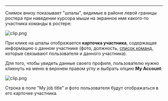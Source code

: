 ***

Снимок внизу показывает "шпалы", видимые в районе левой границы ростера при наведении курсора мыши на экранное имя какого-то участника команды в ростере: 

![clip.png](https://s3.amazonaws.com/kato-share/84ea165578c38656fbf285dfb65da43e2a7c88f2afd5a7e8be8dab687f732c5f/clip.png)

При клике на шпалы отображается **карточка участника**, содержащая информацию о данном участнике (фото, должность, [список команд](/articles/ru/general/cheatsheet#multiple-orgs), которые связывают пользователя и данного участника).

Для того, чтобы увидеть данные своего профиля, пользователю нужно кликнуть на меню в верхнем правом углу и выбрать опцию **My Account**:

![clip.png](https://s3.amazonaws.com/kato-share/30e0ad66b97b891f723b0f87d9129bb95dabf7a3275199b276cfb5b378658d1e/clip.png)

Строка в поле "My job title" и фото пользователя будут отображаться в его карточке участника.  
